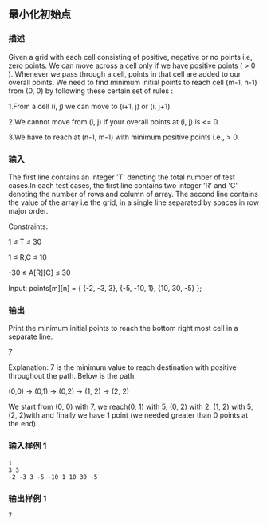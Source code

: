 ## 最小化初始点

### 描述

Given a grid with each cell consisting of positive, negative or no points i.e, zero points. We can move across a cell only if we have positive points ( > 0 ). Whenever we pass through a cell, points in that cell are added to our overall points. We need to find minimum initial points to reach cell (m-1, n-1) from (0, 0) by following these certain set of rules :

1.From a cell (i, j) we can move to (i+1, j) or (i, j+1).

2.We cannot move from (i, j) if your overall points at (i, j) is <= 0.

3.We have to reach at (n-1, m-1) with minimum positive points i.e., > 0.

### 输入

The first line contains an integer 'T' denoting the total number of test cases.In each test cases, the first line contains two integer 'R' and 'C' denoting the number of rows and column of array.
The second line contains the value of the array i.e the grid, in a single line separated by spaces in row major order.

Constraints:

1 ≤ T ≤ 30

1 ≤ R,C ≤ 10

-30 ≤ A[R][C] ≤ 30

Input: points[m][n] = { {-2, -3, 3},
{-5, -10, 1},
{10, 30, -5}
};

### 输出

Print the minimum initial points to reach the bottom right most cell in a separate line.

7

Explanation:
7 is the minimum value to reach destination with
positive throughout the path. Below is the path.

(0,0) -> (0,1) -> (0,2) -> (1, 2) -> (2, 2)

We start from (0, 0) with 7, we reach(0, 1)
with 5, (0, 2) with 2, (1, 2) with 5, (2, 2)with and finally we have 1 point (we needed
greater than 0 points at the end).

### 输入样例 1 

```
1
3 3
-2 -3 3 -5 -10 1 10 30 -5
```

### 输出样例 1

```
7
```